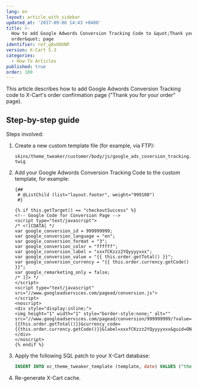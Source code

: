 ```yaml
---
lang: en
layout: article_with_sidebar
updated_at: '2017-09-06 14:43 +0400'
title: >-
  How to add Google Adwords Conversion Tracking Code to &quot;Thank you for your
  order&quot; page
identifier: ref_g8xO0UNP
version: X-Cart 5.3
categories:
  - How-To Articles
published: true
order: 100
---
```


This article describes how to add Google Adwords Conversion Tracking code to X-Cart's order confirmation page ("Thank you for your order" page).

## Step-by-step guide

Steps involved:

1.  Create a new custom template file (for example, via FTP):

    `skins/theme_tweaker/customer/body/js/google_ads_coversion_tracking.twig`

2.  Add your Google Adwords Conversion Tracking Code to the custom template, for example:

    ```twig
    {##
     # @ListChild (list="layout.footer", weight="999100")
     #}
     
    {% if this.getTarget() == "checkoutSuccess" %}
    <!-- Google Code for Conversion Page -->
    <script type="text/javascript">
    /* <![CDATA[ */
    var google_conversion_id = 999999999;
    var google_conversion_language = "en";
    var google_conversion_format = "3";
    var google_conversion_color = "ffffff";
    var google_conversion_label = "xxxfCKzzz2YQyyyyxxx";
    var google_conversion_value = "{{ this.order.getTotal() }}";
    var google_conversion_currency = "{{ this.order.currency.getCode() }}";
    var google_remarketing_only = false;
    /* ]]> */
    </script>
    <script type="text/javascript" src="//www.googleadservices.com/pagead/conversion.js">
    </script>
    <noscript>
    <div style="display:inline;">
    <img height="1" width="1" style="border-style:none;" alt="" src="//www.googleadservices.com/pagead/conversion/999999999/?value={{this.order.getTotal()}}&currency_code={{this.order.currency.getCode()}}&label=xxxfCKzzz2YQyyyyxxx&guid=ON&script=0"/>
    </div>
    </noscript>
    {% endif %}
    ```
    
3.  Apply the following SQL patch to your X-Cart database:

    ```sql
    INSERT INTO xc_theme_tweaker_template (template, date) VALUES ("theme_tweaker/customer/body/js/google_ads_coversion_tracking.twig", UNIX_TIMESTAMP());
    ```

4.  Re-generate X-Cart cache.
